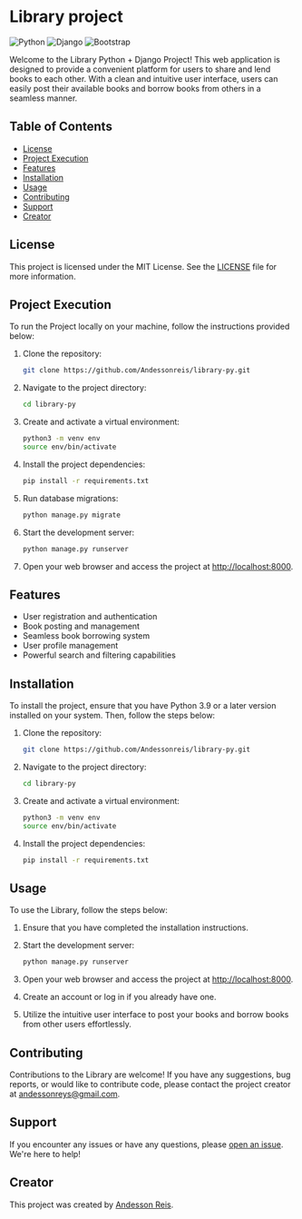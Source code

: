# Library project

![Python](https://img.shields.io/badge/Python-316192?style=for-the-badge&logo=python&logoColor=white)
![Django](https://img.shields.io/badge/Django-7952B3?style=for-the-badge&logo=django&logoColor=white)
![Bootstrap](https://img.shields.io/badge/Bootstrap-7952B3?style=for-the-badge&logo=bootstrap&logoColor=white)

Welcome to the Library Python + Django Project! This web application is designed to provide a convenient platform for users to share and lend books to each other. With a clean and intuitive user interface, users can easily post their available books and borrow books from others in a seamless manner.

## Table of Contents

- [License](#license)
- [Project Execution](#project-execution)
- [Features](#features)
- [Installation](#installation)
- [Usage](#usage)
- [Contributing](#contributing)
- [Support](#support)
- [Creator](#creator)

## License

This project is licensed under the MIT License. See the [LICENSE](LICENSE) file for more information.

## Project Execution

To run the Project locally on your machine, follow the instructions provided below:

1. Clone the repository:

   ```bash
   git clone https://github.com/Andessonreis/library-py.git
   ```

2. Navigate to the project directory:

   ```bash
   cd library-py
   ```

3. Create and activate a virtual environment:

   ```bash
   python3 -m venv env
   source env/bin/activate
   ```

4. Install the project dependencies:

   ```bash
   pip install -r requirements.txt
   ```

5. Run database migrations:

   ```bash
   python manage.py migrate
   ```

6. Start the development server:

   ```bash
   python manage.py runserver
   ```

7. Open your web browser and access the project at [http://localhost:8000](http://localhost:8000).

## Features

- User registration and authentication
- Book posting and management
- Seamless book borrowing system
- User profile management
- Powerful search and filtering capabilities

## Installation

To install the project, ensure that you have Python 3.9 or a later version installed on your system. Then, follow the steps below:

1. Clone the repository:

   ```bash
   git clone https://github.com/Andessonreis/library-py.git
   ```

2. Navigate to the project directory:

   ```bash
   cd library-py
   ```

3. Create and activate a virtual environment:

   ```bash
   python3 -m venv env
   source env/bin/activate
   ```

4. Install the project dependencies:

   ```bash
   pip install -r requirements.txt
   ```

## Usage

To use the Library, follow the steps below:

1. Ensure that you have completed the installation instructions.

2. Start the development server:

   ```bash
   python manage.py runserver
   ```

3. Open your web browser and access the project at [http://localhost:8000](http://localhost:8000).

4. Create an account or log in if you already have one.

5. Utilize the intuitive user interface to post your books and borrow books from other users effortlessly.

## Contributing

Contributions to the Library are welcome! If you have any suggestions, bug reports, or would like to contribute code, please contact the project creator at andessonreys@gmail.com.

## Support

If you encounter any issues or have any questions, please [open an issue](https://github.com/Andessonreis/library-py/issues). We're here to help!

## Creator

This project was created by [Andesson Reis]().
